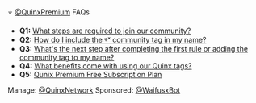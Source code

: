 ⭐️ [@QuinxPremium]() FAQs

- **Q1:** [What steps are required to join our community?](what-steps-are-required-to-join-our-community?-)
- **Q2:** [How do I include the ᵠˣ community tag in my name?]()
- **Q3:** [What's the next step after completing the first rule or adding the community tag to my name?]() 
- **Q4:** [What benefits come with using our Quinx tags?]()
- **Q5:** [Qunix Premium Free Subscription Plan]()


Manage: [@QuinxNetwork]()
Sponsored: [@WaifusxBot]()
